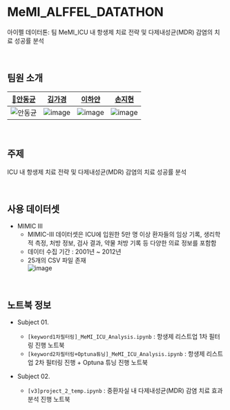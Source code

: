 # MeMI_ALFFEL_DATATHON
아이펠 데이터톤: 팀 MeMI_ICU 내 항생제 치료 전략 및 다제내성균(MDR) 감염의 치료 성공률 분석

<br>

## 팀원 소개
| [👑안동균]() | [김가경]() | [이하얀](https://github.com/hayannn) | [손지현]() |
|:-----------------------------------------------------------------------------------------------:|:-----------------------------------------------------------------------------------------------:|:-------------------------------------------------------------------------------------------------:|:-------------------------------------------------------------------------------------------------:|
|  ![안동균](https://github.com/user-attachments/assets/9b93a4cb-722d-4196-b537-5488c663c1e5)  |  ![image](https://github.com/user-attachments/assets/525cd00d-a760-46bb-9b3f-637b1e1cd196) | ![image](https://github.com/user-attachments/assets/fb2de7ba-8053-48b0-8529-0778a1b8cac7)  | ![image](https://github.com/user-attachments/assets/56537ffe-17e9-45ed-81ab-6e88da523c27) |


<br>

## 주제
ICU 내 항생제 치료 전략 및 다제내성균(MDR) 감염의 치료 성공률 분석

<br>

## 사용 데이터셋
- MIMIC III
  - MIMIC-III 데이터셋은 ICU에 입원한 5만 명 이상 환자들의 임상 기록, 생리학적 측정, 처방 정보, 검사 결과, 약물 처방 기록 등 다양한 의료 정보를 포함함
  - 데이터 수집 기간 : 2001년 ~ 2012년
  - 25개의 CSV 파일 존재  <br>
![image](https://github.com/user-attachments/assets/6f2fed3c-5562-4986-ae26-aa3239e409df)

<br>

## 노트북 정보
- Subject 01.
  - `[keyword1차필터링]_MeMI_ICU_Analysis.ipynb` : 항생제 리스트업 1차 필터링 진행 노트북
  - `[keyword2차필터링+Optuna튜닝]_MeMI_ICU_Analysis.ipynb` : 항생제 리스트업 2차 필터링 진행 + Optuna 튜닝 진행 노트북

- Subject 02.
  - `[v3]project_2_temp.ipynb` : 중환자실 내 다제내성균(MDR) 감염 치료 효과 분석 진행 노트북
